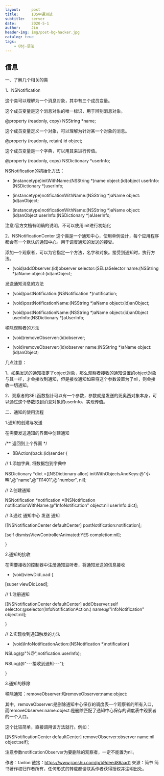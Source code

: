 ```yaml
---
layout:     post
title:      IOS中通测试
subtitle:   server
date:       2020-5-1
author:     Jin
header-img: img/post-bg-hacker.jpg
catalog: true
tags:
    - Obj-语法
---
```




## 信息

一、了解几个相关的类



1、NSNotification

这个类可以理解为一个消息对象，其中有三个成员变量。

这个成员变量是这个消息对象的唯一标识，用于辨别消息对象。

@property (readonly, copy) NSString *name;

这个成员变量定义一个对象，可以理解为针对某一个对象的消息。

@property (readonly, retain) id object;

这个成员变量是一个字典，可以用其来进行传值。

@property (readonly, copy) NSDictionary *userInfo;

NSNotification的初始化方法：

- (instancetype)initWithName:(NSString *)name object:(id)object userInfo:(NSDictionary *)userInfo;

+ (instancetype)notificationWithName:(NSString *)aName object:(id)anObject;

+ (instancetype)notificationWithName:(NSString *)aName object:(id)anObject userInfo:(NSDictionary *)aUserInfo;

注意:官方文档有明确的说明，不可以使用init进行初始化

2、NSNotificationCenter
这个类是一个通知中心，使用单例设计，每个应用程序都会有一个默认的通知中心。用于调度通知的发送的接受。

添加一个观察者，可以为它指定一个方法，名字和对象。接受到通知时，执行方法。

- (void)addObserver:(id)observer selector:(SEL)aSelector name:(NSString *)aName object:(id)anObject;

发送通知消息的方法

- (void)postNotification:(NSNotification *)notification;

- (void)postNotificationName:(NSString *)aName object:(id)anObject;

- (void)postNotificationName:(NSString *)aName object:(id)anObject userInfo:(NSDictionary *)aUserInfo;

移除观察者的方法

- (void)removeObserver:(id)observer;

- (void)removeObserver:(id)observer name:(NSString *)aName object:(id)anObject;



几点注意：

1、如果发送的通知指定了object对象，那么观察者接收的通知设置的object对象与其一样，才会接收到通知，但是接收通知如果将这个参数设置为了nil，则会接收一切通知。

2、观察者的SEL函数指针可以有一个参数，参数就是发送的死奥西对象本身，可以通过这个参数取到消息对象的userInfo，实现传值。



二、通知的使用流程



1.通知的创建与发送

在需要发送通知的界面中创建通知

/** 返回到上个界面 */

- (IBAction)back:(id)sender {

// 1.添加字典, 将数据包到字典中

NSDictionary *dict =[[NSDictionary alloc] initWithObjectsAndKeys:@"小明",@"name",@"111401",@"number", nil];

// 2.创建通知

NSNotification *notification =[NSNotification notificationWithName:@"InfoNotification" object:nil userInfo:dict];

// 3.通过 通知中心 发送 通知

[[NSNotificationCenter defaultCenter] postNotification:notification];

[self dismissViewControllerAnimated:YES completion:nil];

}

2.通知的接收

在需要接收的控制器中注册通知监听者，将通知发送的信息接收

- (void)viewDidLoad {

[super viewDidLoad];

// 1.注册通知

[[NSNotificationCenter defaultCenter] addObserver:self selector:@selector(InfoNotificationAction:) name:@"InfoNotification" object:nil];

}

// 2.实现收到通知触发的方法

- (void)InfoNotificationAction:(NSNotification *)notification{

NSLog(@"%@",notification.userInfo);

NSLog(@"---接收到通知---");

}

3.通知的移除

移除通知：removeObserver:和removeObserver:name:object:

其中，removeObserver:是删除通知中心保存的调度表一个观察者的所有入口，而removeObserver:name:object:是删除匹配了通知中心保存的调度表中观察者的一个入口。

这个比较简单，直接调用该方法就行。例如：

[[NSNotificationCenter defaultCenter] removeObserver:observer name:nil object:self];

注意参数notificationObserver为要删除的观察者，一定不能置为nil。

作者：tanlon
链接：https://www.jianshu.com/p/b9deed86aad1
來源：简书
简书著作权归作者所有，任何形式的转载都请联系作者获得授权并注明出处。
 
 
 
  
  
 




